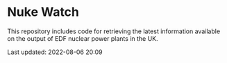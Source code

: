 # Nuke Watch

This repository includes code for retrieving the latest information available on the output of EDF nuclear power plants in the UK.

Last updated: 2022-08-06 20:09
